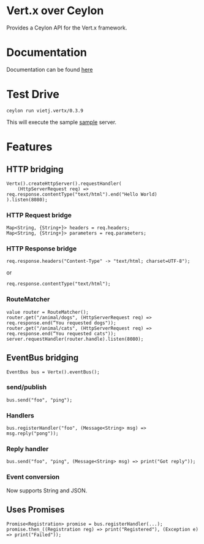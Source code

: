 # Vert.x over Ceylon

Provides a Ceylon API for the Vert.x framework.

# Documentation

Documentation can be found [here](https://modules.ceylon-lang.org/repo/1/io/vertx/ceylon/0.3.9/module-doc/index.html)

# Test Drive

    ceylon run vietj.vertx/0.3.9

This will execute the sample [sample](https://github.com/vietj/ceylon-vertx/blob/master/source/vietj/vertx/run.ceylon) server.

# Features

## HTTP bridging

    Vertx().createHttpServer().requestHandler(
        (HttpServerRequest req) => req.response.contentType("text/html").end("Hello World)
    ).listen(8080);

### HTTP Request bridge

    Map<String, {String+}> headers = req.headers;
    Map<String, {String+}> parameters = req.parameters;
    
### HTTP Response bridge
    
    req.response.headers("Content-Type" -> "text/html; charset=UTF-8");
    
or
    
    req.response.contentType("text/html");

### RouteMatcher

    value router = RouteMatcher();
    router.get("/animal/dogs", (HttpServerRequest req) => req.response.end(“You requested dogs"));
    router.get("/animal/cats", (HttpServerRequest req) => req.response.end(“You requested cats"));
    server.requestHandler(router.handle).listen(8080);

## EventBus bridging

    EventBus bus = Vertx().eventBus();

### send/publish

    bus.send("foo", "ping");

### Handlers

    bus.registerHandler("foo", (Message<String> msg) => msg.reply("pong"));

### Reply handler

    bus.send("foo", "ping", (Message<String> msg) => print("Got reply"));

### Event conversion

Now supports String and JSON.

## Uses Promises

    Promise<Registration> promise = bus.registerHandler(...);
    promise.then_((Registration reg) => print("Registered"), (Exception e) => print("Failed"));

